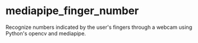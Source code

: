 # mediapipe_finger_number
Recognize numbers indicated by the user's fingers through a webcam using Python's opencv and mediapipe.
